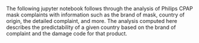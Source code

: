 The following jupyter notebook follows through the analysis of Philips CPAP mask complaints with information such as the brand of mask, country of origin, the detailed complaint, and more. The analysis computed here describes the predictability of a given country based on the brand of complaint and the damage code for that product.
